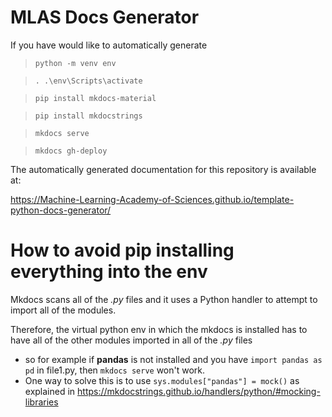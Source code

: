 # MLAS Docs Generator

If you have would like to automatically generate

> `python -m venv env`

> `. .\env\Scripts\activate`

> `pip install mkdocs-material`

> `pip install mkdocstrings`

> `mkdocs serve`

> `mkdocs gh-deploy`

The automatically generated documentation for this repository is available at:

https://Machine-Learning-Academy-of-Sciences.github.io/template-python-docs-generator/

# How to avoid pip installing everything into the env

Mkdocs scans all of the *.py* files and it uses a Python handler to attempt to import
all of the modules.

Therefore, the virtual python env in which the mkdocs is installed has to have all of the other modules imported in all of the *.py* files

* so for example if **pandas** is not installed and you have `import pandas as pd` in file1.py, then `mkdocs serve` won't work.
* One way to solve this is to use `sys.modules["pandas"] = mock()` as explained in https://mkdocstrings.github.io/handlers/python/#mocking-libraries